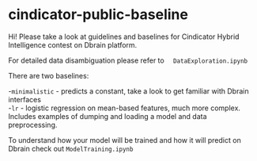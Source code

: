 # cindicator-public-baseline
Hi! 
Please take a look at guidelines and baselines for Cindicator Hybrid Intelligence contest on Dbrain platform.

For detailed data disambiguation please refer to ` 	DataExploration.ipynb` 


There are two baselines:

-`minimalistic` - predicts a constant, take a look to get familiar with Dbrain interfaces\
-`lr` - logistic regression on mean-based features, much more complex. Includes examples of dumping and loading a model and data preprocessing.

To understand how your model will be trained and how it will predict on Dbrain check out  `ModelTraining.ipynb`
